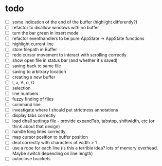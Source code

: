 # todo
- [ ] some indication of the end of the buffer (highlight differently?)
- [ ] refactor to disallow windows with no buffer
- [ ] turn the bar green in insert mode
- [ ] refactor eventhandlers to be pure AppState -> AppState functions
- [ ] highlight current line
- [ ] store filepath in Buffer
- [ ] redo cursor movement to interact with scrolling correctly
- [ ] show open file in status bar (and whether it's saved)
- [ ] saving back to same file
- [ ] saving to arbitrary location
- [ ] creating a new buffer
- [ ] I, a, A, o, O
- [ ] selection
- [ ] line numbers
- [ ] fuzzy finding of files
- [ ] command line
- [ ] investigate where I should put strictness annotations
- [ ] display tabs correctly
- [ ] load dhall settings file - provide expandTab, tabstop, shiftwidth, etc (or think about that design)
- [ ] handle long lines correctly
- [ ] map cursor position to buffer position
- [ ] deal correctly with characters of width > 1
- [ ] use a rope for each line (is this a terrible idea? lots of memory overhead. Maybe switch depending on line length)
- [ ] autoclose brackets
